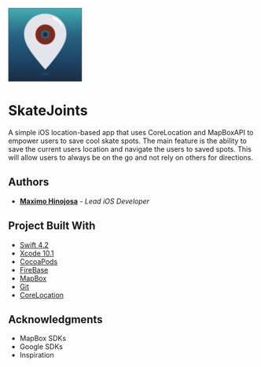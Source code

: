 <img src= "Screenshots/SkateJointSpot.png" width = 150 height = 150></img>

# SkateJoints

A simple iOS location-based app that uses CoreLocation and MapBoxAPI to empower users to save cool skate spots. The main feature is the ability to save the current users location and navigate the users to saved spots. This will allow users to always be on the go and not rely on others for directions. 

## Authors

* **<a href= "https://github.com/mhinojosa24">Maximo Hinojosa</a>** - *Lead iOS Developer*

## Project Built With

* [Swift 4.2](https://developer.apple.com/swift/)
* [Xcode 10.1](https://developer.apple.com/xcode/)
* [CocoaPods](https://guides.cocoapods.org/terminal/commands.html)
* [FireBase](https://console.firebase.google.com/u/1/)
* [MapBox](https://docs.mapbox.com/ios/maps/overview/)
* [Git](https://git-scm.com/)
* [CoreLocation](https://developer.apple.com/documentation/corelocation)


## Acknowledgments

* MapBox SDKs
* Google SDKs
* Inspiration
